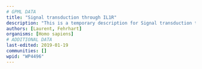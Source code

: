 ```yaml
---
# GPML DATA
title: "Signal transduction through IL1R"
description: "This is a temporary description for Signal transduction through IL1R"
authors: [Laurent, Fehrhart]
organisms: [Homo sapiens]
# ADDITIONAL DATA
last-edited: 2019-01-19
communities: []
wpid: "WP4496"
---
```


